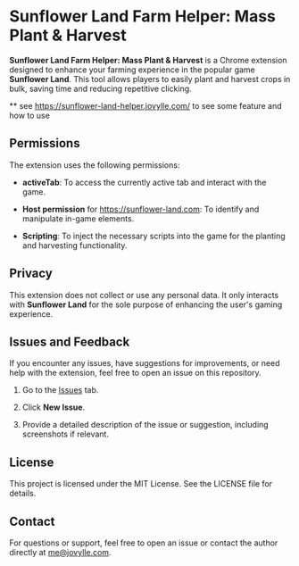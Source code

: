 Sunflower Land Farm Helper: Mass Plant & Harvest
================================================

**Sunflower Land Farm Helper: Mass Plant & Harvest** is a Chrome extension designed to enhance your farming experience in the popular game **Sunflower Land**. This tool allows players to easily plant and harvest crops in bulk, saving time and reducing repetitive clicking.

** see https://sunflower-land-helper.jovylle.com/ to see some feature and how to use

Permissions
-----------

The extension uses the following permissions:

*   **activeTab**: To access the currently active tab and interact with the game.
    
*   **Host permission** for https://sunflower-land.com: To identify and manipulate in-game elements.
    
*   **Scripting**: To inject the necessary scripts into the game for the planting and harvesting functionality.
    

Privacy
-------

This extension does not collect or use any personal data. It only interacts with **Sunflower Land** for the sole purpose of enhancing the user's gaming experience.

Issues and Feedback
-------------------

If you encounter any issues, have suggestions for improvements, or need help with the extension, feel free to open an issue on this repository.

1.  Go to the [Issues](https://github.com/jovylle/sunflower-land-site/issues) tab.
    
2.  Click **New Issue**.
    
3.  Provide a detailed description of the issue or suggestion, including screenshots if relevant.
    

License
-------

This project is licensed under the MIT License. See the LICENSE file for details.

Contact
-------

For questions or support, feel free to open an issue or contact the author directly at me@jovylle.com.

